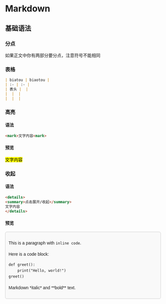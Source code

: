# Markdown
## 基础语法
### 分点
如果正文中你有两部分要分点，注意符号不能相同
### 表格
```markdown
| biatou | biaotou |
| :- | :- |
| 表头 |  |
|  |  |
|  |  |

```

### 高亮
#### 语法
```markdown
<mark>文字内容<mark>
```
#### 预览
<mark>文字内容<mark>

### 收起
#### 语法
```markdown
<details>
<summary>点击展开/收起</summary>
文字内容
</details>
```
#### 预览

<!DOCTYPE html>
<html lang="en">
<head>
<meta charset="UTF-8">
<meta name="viewport" content="width=device-width, initial-scale=1.0">
<title>Markdown Text Box</title>
<style>
.markdown-box {
  border: 1px solid #ccc;
  border-radius: 5px;
  padding: 10px;
  margin-bottom: 20px;
  background-color: #f9f9f9;
  font-family: Arial, sans-serif;
  line-height: 1.6;
}

.markdown-box p {
  margin: 0;
}

.markdown-box code {
  background-color: #f0f0f0;
  padding: 2px 5px;
  border-radius: 3px;
}

.markdown-box pre {
  background-color: #f0f0f0;
  padding: 10px;
  border-radius: 5px;
  overflow-x: auto;
}

</style>
</head>
<body>

<div class="markdown-box">
  <p>This is a paragraph with <code>inline code</code>.</p>
  <p>Here is a code block:</p>
  <pre><code>def greet():
    print("Hello, world!")
greet()</code></pre>
  <p>Markdown *italic* and **bold** text.</p>
</div>

</body>
</html>
